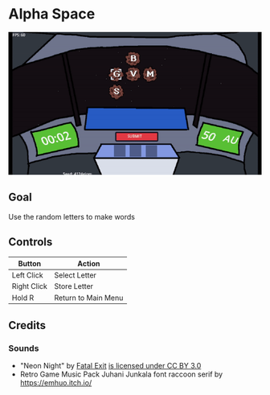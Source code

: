 
# Alpha Space

![](https://github.com/sugarvoid/alpha-space/blob/master/docs/gameplay.gif)

## Goal
Use the random letters to make words

## Controls

|Button|Action|
| ----------| ---------|
|Left Click | Select Letter|
|Right Click | Store Letter|
|Hold R      | Return to Main Menu|


## Credits
### Sounds
- "Neon Night" by [Fatal Exit](https://soundcloud.com/fatalexit) [is licensed under CC BY 3.0](https://creativecommons.org/licenses/by/3.0/)
- Retro Game Music Pack Juhani Junkala
font raccoon serif by https://emhuo.itch.io/